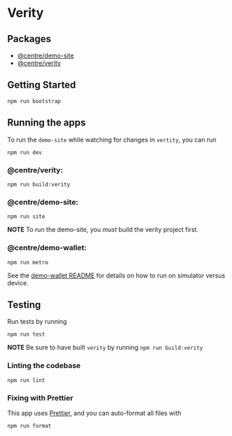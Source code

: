 # Verity

## Packages

- [@centre/demo-site](./packages/demo-site)
- [@centre/verity](./packages/verity)

## Getting Started

```
npm run bootstrap
```

## Running the apps

To run the `demo-site` while watching for changes in `vertity`, you can run

```
npm run dev
```

### @centre/verity:

```
npm run build:verity
```

### @centre/demo-site:

```
npm run site
```

**NOTE** To run the demo-site, you _must_ build the verity project first.

### @centre/demo-wallet:

```
npm run metro
```

See the [demo-wallet README](https://github.com/centrehq/demo-site/blob/main/packages/demo-wallet/README.md) for details on how to run on simulator versus device.

## Testing

Run tests by running

```
npm run test
```

**NOTE** Be sure to have built `verity` by running `npm run build:verity`

### Linting the codebase

```
npm run lint
```

### Fixing with Prettier

This app uses [Prettier](https://prettier.io), and you can auto-format all files with

```
npm run format
```
